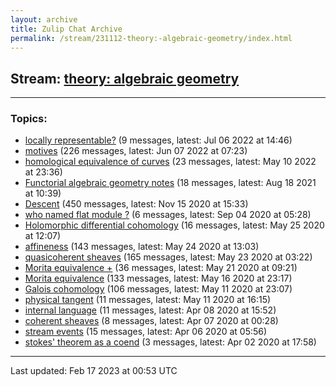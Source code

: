 ```yaml
---
layout: archive
title: Zulip Chat Archive
permalink: /stream/231112-theory:-algebraic-geometry/index.html
---
```


## Stream: [theory: algebraic geometry](https://mattecapu.github.io/ct-zulip-archive/stream/231112-theory:-algebraic-geometry/index.html)
---

### Topics:

* [locally representable?](topic/topic_locally.20representable.3F.html) (9 messages, latest: Jul 06 2022 at 14:46)
* [motives](topic/topic_motives.html) (226 messages, latest: Jun 07 2022 at 07:23)
* [homological equivalence of curves](topic/topic_homological.20equivalence.20of.20curves.html) (23 messages, latest: May 10 2022 at 23:36)
* [Functorial algebraic geometry notes](topic/topic_Functorial.20algebraic.20geometry.20notes.html) (18 messages, latest: Aug 18 2021 at 10:39)
* [Descent](topic/topic_Descent.html) (450 messages, latest: Nov 15 2020 at 15:33)
* [who named flat module ?](topic/topic_who.20named.20flat.20module.20.3F.html) (6 messages, latest: Sep 04 2020 at 05:28)
* [Holomorphic differential cohomology](topic/topic_Holomorphic.20differential.20cohomology.html) (16 messages, latest: May 25 2020 at 12:07)
* [affineness](topic/topic_affineness.html) (143 messages, latest: May 24 2020 at 13:03)
* [quasicoherent sheaves](topic/topic_quasicoherent.20sheaves.html) (165 messages, latest: May 23 2020 at 03:22)
* [Morita equivalence +](topic/topic_Morita.20equivalence.20.2B.html) (36 messages, latest: May 21 2020 at 09:21)
* [Morita equivalence](topic/topic_Morita.20equivalence.html) (133 messages, latest: May 16 2020 at 23:17)
* [Galois cohomology](topic/topic_Galois.20cohomology.html) (106 messages, latest: May 11 2020 at 23:07)
* [physical tangent](topic/topic_physical.20tangent.html) (11 messages, latest: May 11 2020 at 16:15)
* [internal language](topic/topic_internal.20language.html) (11 messages, latest: Apr 08 2020 at 15:52)
* [coherent sheaves](topic/topic_coherent.20sheaves.html) (8 messages, latest: Apr 07 2020 at 00:28)
* [stream events](topic/topic_stream.20events.html) (15 messages, latest: Apr 06 2020 at 05:56)
* [stokes' theorem as a coend](topic/topic_stokes'.20theorem.20as.20a.20coend.html) (3 messages, latest: Apr 02 2020 at 17:58)

<hr><p>Last updated: Feb 17 2023 at 00:53 UTC</p>